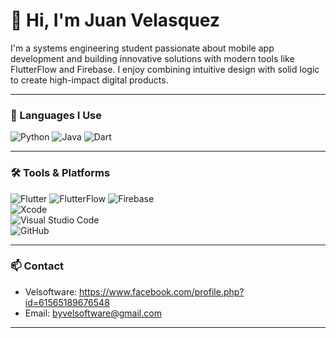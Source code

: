 # 👋 Hi, I'm Juan Velasquez

I'm a systems engineering student passionate about mobile app development and building innovative solutions with modern tools like FlutterFlow and Firebase. I enjoy combining intuitive design with solid logic to create high-impact digital products.

---

### 🧠 Languages I Use

![Python](https://img.shields.io/badge/Python-3776AB?style=for-the-badge&logo=python&logoColor=white) ![Java](https://img.shields.io/badge/Java-007396?style=for-the-badge&logo=java&logoColor=white) ![Dart](https://img.shields.io/badge/Dart-0175C2?style=for-the-badge&logo=dart&logoColor=white)

---

### 🛠️ Tools & Platforms

![Flutter](https://img.shields.io/badge/Flutter-02569B?style=for-the-badge&logo=flutter&logoColor=white)  ![FlutterFlow](https://img.shields.io/badge/FlutterFlow-FF6D00?style=for-the-badge&logo=flutter&logoColor=white)  ![Firebase](https://img.shields.io/badge/Firebase-FFCA28?style=for-the-badge&logo=firebase&logoColor=black)  
![Xcode](https://img.shields.io/badge/Xcode-147EFB?style=for-the-badge&logo=xcode&logoColor=white)  
![Visual Studio Code](https://img.shields.io/badge/VS%20Code-007ACC?style=for-the-badge&logo=visualstudiocode&logoColor=white)  
![GitHub](https://img.shields.io/badge/GitHub-181717?style=for-the-badge&logo=github&logoColor=white)

---

### 📫 Contact

- Velsoftware: https://www.facebook.com/profile.php?id=61565189676548
- Email: byvelsoftware@gmail.com

---


